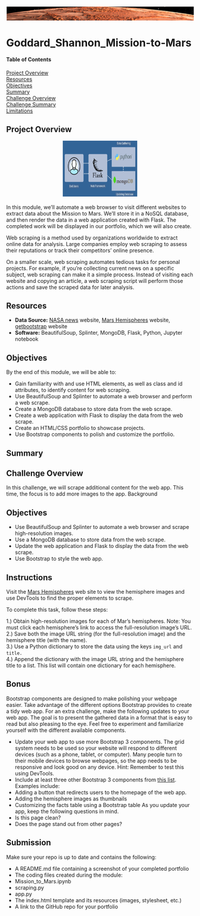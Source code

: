 ![header](/pics/header.png)
# Goddard_Shannon_Mission-to-Mars

#### Table of Contents

[Project Overview](#project-overview)  
[Resources](#resources)  
[Objectives](#objectives)  
[Summary](#summary)  
[Challenge Overview](#challenge-overview)  
[Challenge Summary](#challenge-summary)  
[Limitations](#limitations)

## Project Overview
<center><img src="/pics/tools.png" alt="what image shows" height="150" width="200"></center>
<br/>
In this module, we’ll automate a web browser to visit different websites to extract data about the Mission to Mars. We’ll store it in a NoSQL database, and then render the data in a web application created with Flask. The completed work will be displayed in our portfolio, which we will also create.  

Web scraping is a method used by organizations worldwide to extract online data for analysis. Large companies employ web scraping to assess their reputations or track their competitors’ online presence.  

On a smaller scale, web scraping automates tedious tasks for personal projects. For example, if you’re collecting current news on a specific subject, web scraping can make it a simple process. Instead of visiting each website and copying an article, a web scraping script will perform those actions and save the scraped data for later analysis.

  
  
  
## Resources 
- **Data Source:** [NASA news](https://mars.nasa.gov/news/?page=0&per_page=40&order=publish_date+desc%2Ccreated_at+desc&search=&category=19%2C165%2C184%2C204&blank_scope=Latest) website, [Mars Hemispheres](https://astrogeology.usgs.gov/search/results?q=hemisphere+enhanced&k1=target&v1=Mars) website, [getbootstrap](https://getbootstrap.com/docs/4.0/components/alerts/) website 
- **Software:** BeautifulSoup, Splinter, MongoDB, Flask, Python, Jupyter notebook  

  
  
  
## Objectives
By the end of this module, we will be able to: 
- Gain familiarity with and use HTML elements, as well as class and id attributes, to identify content for web scraping.
- Use BeautifulSoup and Splinter to automate a web browser and perform a web scrape.
- Create a MongoDB database to store data from the web scrape.
- Create a web application with Flask to display the data from the web scrape.
- Create an HTML/CSS portfolio to showcase projects.
- Use Bootstrap components to polish and customize the portfolio.

  
  
  
## Summary


## Challenge Overview
In this challenge, we will scrape additional content for the web app. This time, the focus is to add more images to the app.
Background  

## Objectives
- Use BeautifulSoup and Splinter to automate a web browser and scrape high-resolution images.
- Use a MongoDB database to store data from the web scrape. 
- Update the web application and Flask to display the data from the web scrape.
- Use Bootstrap to style the web app.

## Instructions
Visit the [Mars Hemispheres](https://astrogeology.usgs.gov/search/results?q=hemisphere+enhanced&k1=target&v1=Mars) web site to view the hemisphere images and use DevTools to find the proper elements to scrape.  

To complete this task, follow these steps:

1.) Obtain high-resolution images for each of Mar’s hemispheres.
Note: You must click each hemisphere’s link to access the full-resolution image’s URL.  
2.) Save both the image URL string (for the full-resolution image) and the hemisphere title (with the name).  
3.) Use a Python dictionary to store the data using the keys `img_url` and `title.`   
4.) Append the dictionary with the image URL string and the hemisphere title to a list. This list will contain one dictionary for each hemisphere.  

## Bonus
Bootstrap components are designed to make polishing your webpage easier. Take advantage of the different options Bootstrap provides to create a tidy web app. For an extra challenge, make the following updates to your web app. The goal is to present the gathered data in a format that is easy to read but also pleasing to the eye. Feel free to experiment and familiarize yourself with the different available components.
- Update your web app to use more Bootstrap 3 components. The grid system needs to be used so your website will respond to different devices (such as a phone, tablet, or computer). Many people turn to their mobile devices to browse webpages, so the app needs to be responsive and look good on any device. Hint: Remember to test this using DevTools.
- Include at least three other Bootstrap 3 components from [this list](https://getbootstrap.com/docs/4.0/components/alerts/). Examples include: 
 - Adding a button that redirects users to the homepage of the web app.
 - Adding the hemisphere images as thumbnails
 - Customizing the facts table using a Bootstrap table
As you update your app, keep the following questions in mind.
- Is this page clean?
- Does the page stand out from other pages?
## Submission
Make sure your repo is up to date and contains the following:
- A README.md file containing a screenshot of your completed portfolio
- The coding files created during the module: 
 - Mission_to_Mars.ipynb
 - scraping.py
 - app.py
- The index.html template and its resources (images, stylesheet, etc.)
- A link to the GitHub repo for your portfolio
